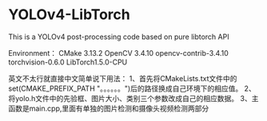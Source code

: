 # YOLOv4-LibTorch
This is a YOLOv4 post-processing code based on pure libtorch API

Environment：
CMake 3.13.2
OpenCV 3.4.10 opencv-contrib-3.4.10
torchvision-0.6.0
LibTorch1.5.0-CPU

英文不太行就直接中文简单说下用法：
1、首先将CMakeLists.txt文件中的set(CMAKE_PREFIX_PATH "。。。。。。")后的路径换成自己环境下的相应值。
2、将yolo.h文件中的先验框、图片大小、类别三个参数改成自己的相应数据。
3、主函数是main.cpp,里面有单独的图片检测和摄像头视频检测两部分
